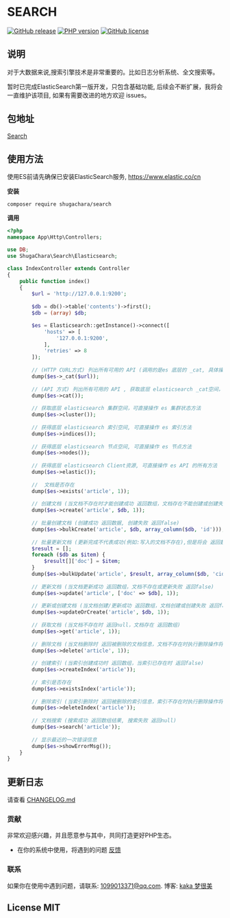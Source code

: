 # SEARCH

[![GitHub release](https://img.shields.io/github/release/shugachara/search.svg)](https://github.com/shugachara/search/releases)
[![PHP version](https://img.shields.io/badge/php-%3E%207-orange.svg)](https://github.com/php/php-src)
[![GitHub license](https://img.shields.io/badge/license-MIT-blue.svg)](#LICENSE)

## 说明

对于大数据来说,搜索引擎技术是非常重要的。比如日志分析系统、全文搜索等。

暂时已完成ElasticSearch第一版开发，只包含基础功能, 后续会不断扩展，我将会一直维护该项目, 如果有需要改进的地方欢迎 issues。

## 包地址

[Search](https://packagist.org/packages/shugachara/search)

## 使用方法

使用ES前请先确保已安装ElasticSearch服务, https://www.elastic.co/cn

**安装**

```
composer require shugachara/search
```

**调用**

```php
<?php
namespace App\Http\Controllers;

use DB;
use ShugaChara\Search\Elasticsearch;

class IndexController extends Controller
{
    public function index()
    {
        $url = 'http://127.0.0.1:9200';
        
        $db = db()->table('contents')->first();
        $db = (array) $db;

        $es = Elasticsearch::getInstance()->connect([
            'hosts' => [
                '127.0.0.1:9200',
            ],
            'retries' => 8
        ]);
        
        // (HTTP CURL方式) 列出所有可用的 API (调用的是es 底层的 _cat, 具体操作可参考es官方文档， 几个参数可用-也可以查看该方法源码)
        dump($es->_cat($url));
        
        // (API 方式) 列出所有可用的 API , 获取底层 elasticsearch _cat空间，可直接操作 es _cat方法, 具体api列表和 $this->_cat() 类似。
        dump($es->cat());
        
        // 获取底层 elasticsearch 集群空间，可直接操作 es 集群状态方法
        dump($es->cluster());
        
        // 获得底层 elasticsearch 索引空间, 可直接操作 es 索引方法
        dump($es->indices());
        
        // 获得底层 elasticsearch 节点空间, 可直接操作 es 节点方法
        dump($es->nodes());
        
        // 获得底层 elasticsearch Client资源, 可直接操作 es API 的所有方法
        dump($es->elastic());
        
        //  文档是否存在
        dump($es->exists('article', 1));  
        
        // 创建文档 (当文档不存在时才能创建成功 返回数组，文档存在不能创建或创建失败 返回false)
        dump($es->create('article', $db, 1));
        
        // 批量创建文档 (创建成功 返回数据, 创建失败 返回false)
        dump($es->bulkCreate('article', $db, array_column($db, 'id')));
        
        // 批量更新文档 (更新完成不代表成功(例如:写入的文档不存在),但是将会 返回数据(里面有status/errors检查是否更新成功), 更新失败 返回false)
        $result = [];
        foreach ($db as $item) {
            $result[]['doc'] = $item;
        }
        dump($es->bulkUpdate('article', $result, array_column($db, 'cid')));
        
        // 更新文档 (当文档更新成功 返回数组，文档不存在或更新失败 返回false)
        dump($es->update('article', ['doc' => $db], 1));
        
        // 更新或创建文档 (当文档创建/更新成功 返回数组，文档创建或创建失败 返回false)
        dump($es->updateOrCreate('article', $db, 1));
        
        // 获取文档 (当文档不存在时 返回null，文档存在 返回数组)
        dump($es->get('article', 1));
        
        // 删除文档 (当文档删除时 返回被删除的文档信息，文档不存在时执行删除操作将会 返回true)
        dump($es->delete('article', 1));
        
        // 创建索引 (当索引创建成功时 返回数组，当索引已存在时 返回false)
        dump($es->createIndex('article'));
        
        // 索引是否存在
        dump($es->existsIndex('article'));
        
        // 删除索引 (当索引删除时 返回被删除的索引信息，索引不存在时执行删除操作将会 返回true
        dump($es->deleteIndex('article'));
        
        // 文档搜索 (搜索成功 返回数组结果, 搜索失败 返回null)
        dump($es->search('article'));
        
        // 显示最近的一次错误信息
        dump($es->showErrorMsg());
    }
}
```

## 更新日志

请查看 [CHANGELOG.md](CHANGELOG.md)

### 贡献

非常欢迎感兴趣，并且愿意参与其中，共同打造更好PHP生态。

* 在你的系统中使用，将遇到的问题 [反馈](https://github.com/shugachara/search/issues)

### 联系

如果你在使用中遇到问题，请联系: [1099013371@qq.com](mailto:1099013371@qq.com). 博客: [kaka 梦很美](http://www.ls331.com)

## License MIT